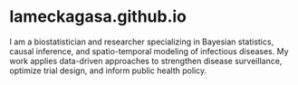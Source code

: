 # lameckagasa.github.io
I am a biostatistician and researcher specializing in Bayesian statistics, causal inference, and spatio-temporal modeling of infectious diseases. My work applies data-driven approaches to strengthen disease surveillance, optimize trial design, and inform public health policy.
